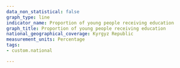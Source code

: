 ```yaml
---
data_non_statistical: false
graph_type: line
indicator_name: Proportion of young people receiving education
graph_title: Proportion of young people receiving education
national_geographical_coverage: Kyrgyz Republic
measurement_units: Percentage
tags:
- custom.national

---
```

